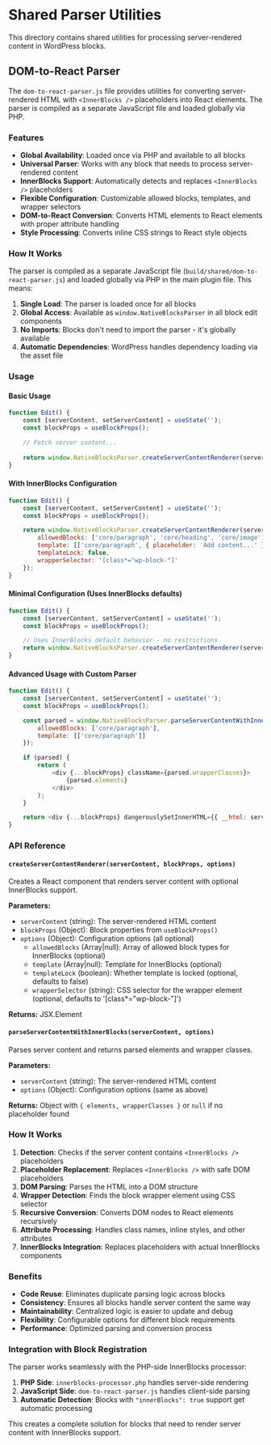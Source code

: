 # Shared Parser Utilities

This directory contains shared utilities for processing server-rendered content in WordPress blocks.

## DOM-to-React Parser

The `dom-to-react-parser.js` file provides utilities for converting server-rendered HTML with `<InnerBlocks />` placeholders into React elements. The parser is compiled as a separate JavaScript file and loaded globally via PHP.

### Features

- **Global Availability**: Loaded once via PHP and available to all blocks
- **Universal Parser**: Works with any block that needs to process server-rendered content
- **InnerBlocks Support**: Automatically detects and replaces `<InnerBlocks />` placeholders
- **Flexible Configuration**: Customizable allowed blocks, templates, and wrapper selectors
- **DOM-to-React Conversion**: Converts HTML elements to React elements with proper attribute handling
- **Style Processing**: Converts inline CSS strings to React style objects

### How It Works

The parser is compiled as a separate JavaScript file (`build/shared/dom-to-react-parser.js`) and loaded globally via PHP in the main plugin file. This means:

1. **Single Load**: The parser is loaded once for all blocks
2. **Global Access**: Available as `window.NativeBlocksParser` in all block edit components
3. **No Imports**: Blocks don't need to import the parser - it's globally available
4. **Automatic Dependencies**: WordPress handles dependency loading via the asset file

### Usage

#### Basic Usage

```javascript
function Edit() {
    const [serverContent, setServerContent] = useState('');
    const blockProps = useBlockProps();

    // Fetch server content...
    
    return window.NativeBlocksParser.createServerContentRenderer(serverContent, blockProps);
}
```

#### With InnerBlocks Configuration

```javascript
function Edit() {
    const [serverContent, setServerContent] = useState('');
    const blockProps = useBlockProps();

    return window.NativeBlocksParser.createServerContentRenderer(serverContent, blockProps, {
        allowedBlocks: ['core/paragraph', 'core/heading', 'core/image'],
        template: [['core/paragraph', { placeholder: 'Add content...' }]],
        templateLock: false,
        wrapperSelector: '[class*="wp-block-"]'
    });
}
```

#### Minimal Configuration (Uses InnerBlocks defaults)

```javascript
function Edit() {
    const [serverContent, setServerContent] = useState('');
    const blockProps = useBlockProps();

    // Uses InnerBlocks default behavior - no restrictions
    return window.NativeBlocksParser.createServerContentRenderer(serverContent, blockProps);
}
```

#### Advanced Usage with Custom Parser

```javascript
function Edit() {
    const [serverContent, setServerContent] = useState('');
    const blockProps = useBlockProps();

    const parsed = window.NativeBlocksParser.parseServerContentWithInnerBlocks(serverContent, {
        allowedBlocks: ['core/paragraph'],
        template: [['core/paragraph']]
    });

    if (parsed) {
        return (
            <div {...blockProps} className={parsed.wrapperClasses}>
                {parsed.elements}
            </div>
        );
    }

    return <div {...blockProps} dangerouslySetInnerHTML={{ __html: serverContent }} />;
}
```

### API Reference

#### `createServerContentRenderer(serverContent, blockProps, options)`

Creates a React component that renders server content with optional InnerBlocks support.

**Parameters:**
- `serverContent` (string): The server-rendered HTML content
- `blockProps` (Object): Block properties from `useBlockProps()`
- `options` (Object): Configuration options (all optional)
  - `allowedBlocks` (Array|null): Array of allowed block types for InnerBlocks (optional)
  - `template` (Array|null): Template for InnerBlocks (optional)
  - `templateLock` (boolean): Whether template is locked (optional, defaults to false)
  - `wrapperSelector` (string): CSS selector for the wrapper element (optional, defaults to '[class*="wp-block-"]')

**Returns:** JSX.Element

#### `parseServerContentWithInnerBlocks(serverContent, options)`

Parses server content and returns parsed elements and wrapper classes.

**Parameters:**
- `serverContent` (string): The server-rendered HTML content
- `options` (Object): Configuration options (same as above)

**Returns:** Object with `{ elements, wrapperClasses }` or `null` if no placeholder found

### How It Works

1. **Detection**: Checks if the server content contains `<InnerBlocks />` placeholders
2. **Placeholder Replacement**: Replaces `<InnerBlocks />` with safe DOM placeholders
3. **DOM Parsing**: Parses the HTML into a DOM structure
4. **Wrapper Detection**: Finds the block wrapper element using CSS selector
5. **Recursive Conversion**: Converts DOM nodes to React elements recursively
6. **Attribute Processing**: Handles class names, inline styles, and other attributes
7. **InnerBlocks Integration**: Replaces placeholders with actual InnerBlocks components

### Benefits

- **Code Reuse**: Eliminates duplicate parsing logic across blocks
- **Consistency**: Ensures all blocks handle server content the same way
- **Maintainability**: Centralized logic is easier to update and debug
- **Flexibility**: Configurable options for different block requirements
- **Performance**: Optimized parsing and conversion process

### Integration with Block Registration

The parser works seamlessly with the PHP-side InnerBlocks processor:

1. **PHP Side**: `innerblocks-processor.php` handles server-side rendering
2. **JavaScript Side**: `dom-to-react-parser.js` handles client-side parsing
3. **Automatic Detection**: Blocks with `"innerBlocks": true` support get automatic processing

This creates a complete solution for blocks that need to render server content with InnerBlocks support.
